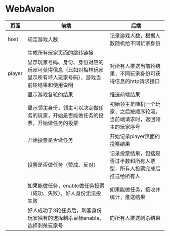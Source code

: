# WebAvalon

|页面|前端|后端|
|---|---|---|
|host|规定游戏人数|记录游戏人数，根据人数随机给不同玩家身份|
||生成所有玩家页面的跳转链接||
|player|显示玩家号码、身份、身份对应的玩家可获得信息（比如对梅林玩家显示所有坏人玩家号码）、游戏当前轮结果和使用说明|对所有人推送当前轮结果，不同玩家身份可获得信息的http请求接口|
||显示游戏各轮的结果|推送前端结果|
||显示领主身份，领主可以决定做任务的玩家，开始是否能做任务的投票，开始做任务的投票|初始领主是随机一个玩家，之后按顺序轮流，当前端请求时，返回领主的玩家序号|
||开始投票是否做任务|开始记录player页面的投票结果|
||投票是否做任务（赞成、反对）|记录投票结果，包括是否过半数和所有人票型，所有人投票完成后推送给所有人|
||如果能做任务，enable做任务投票（成功、失败），好人身份无法投失败|如果能做任务，接收并统计，推送结果|
||好人成功了3轮任务后，刺客身份玩家独有的选择刺杀目标enable，选择刺杀玩家号|向所有人推送刺杀结果|
